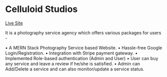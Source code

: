 # Celluloid Studios

[Live Site](https://celluloid-studios.web.app/)

It is a photography service agency  which offers various packages for users  -

• A MERN Stack Photography Service based Website.
• Hassle-free Google Login/Registration.
• Integration with Stripe payment gateway.
• Implemented Role-based authentication (Admin and User)
• User can buy any service and leave a review if he/she is satisfied.
• Admin can Add/Delete a service and can also monitor/update a service status.




